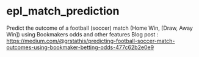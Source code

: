 # epl_match_prediction
Predict the outcome of a football (soccer) match (Home Win, [Draw, Away Win]) using Bookmakers odds and other features
Blog post : https://medium.com/@grstathis/predicting-football-soccer-match-outcomes-using-bookmaker-betting-odds-477c62b2e0e9
